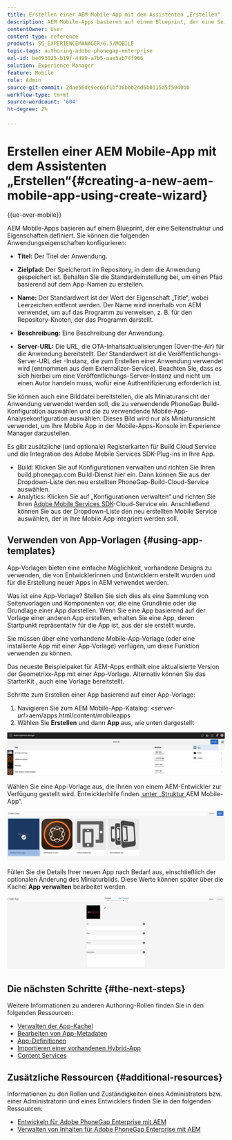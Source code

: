 ```yaml
---
title: Erstellen einer AEM Mobile-App mit dem Assistenten „Erstellen“
description: AEM Mobile-Apps basieren auf einem Blueprint, der eine Seitenstruktur und Eigenschaften definiert. Auf dieser Seite erfahren Sie, wie Sie eine App erstellen, die auf einer App-Vorlage basiert.
contentOwner: User
content-type: reference
products: SG_EXPERIENCEMANAGER/6.5/MOBILE
topic-tags: authoring-adobe-phonegap-enterprise
exl-id: be093025-b19f-4499-a7b5-aae5ab74f966
solution: Experience Manager
feature: Mobile
role: Admin
source-git-commit: 2dae56dc9ec66f1bf36bbb24d6b0315a5f5040bb
workflow-type: tm+mt
source-wordcount: '604'
ht-degree: 2%

---
```


# Erstellen einer AEM Mobile-App mit dem Assistenten „Erstellen“{#creating-a-new-aem-mobile-app-using-create-wizard}

{{ue-over-mobile}}

AEM Mobile-Apps basieren auf einem Blueprint, der eine Seitenstruktur und Eigenschaften definiert. Sie können die folgenden Anwendungseigenschaften konfigurieren:

* **Titel:** Der Titel der Anwendung.
* **Zielpfad:** Der Speicherort im Repository, in dem die Anwendung gespeichert ist. Behalten Sie die Standardeinstellung bei, um einen Pfad basierend auf dem App-Namen zu erstellen.

* **Name:** Der Standardwert ist der Wert der Eigenschaft „Title“, wobei Leerzeichen entfernt werden. Der Name wird innerhalb von AEM verwendet, um auf das Programm zu verweisen, z. B. für den Repository-Knoten, der das Programm darstellt.
* **Beschreibung:** Eine Beschreibung der Anwendung.
* **Server-URL:** Die URL, die OTA-Inhaltsaktualisierungen (Over-the-Air) für die Anwendung bereitstellt. Der Standardwert ist die Veröffentlichungs-Server-URL der -Instanz, die zum Erstellen einer Anwendung verwendet wird (entnommen aus dem Externalizer-Service). Beachten Sie, dass es sich hierbei um eine Veröffentlichungs-Server-Instanz und nicht um einen Autor handeln muss, wofür eine Authentifizierung erforderlich ist.

Sie können auch eine Bilddatei bereitstellen, die als Miniaturansicht der Anwendung verwendet werden soll, die zu verwendende PhoneGap Build-Konfiguration auswählen und die zu verwendende Mobile-App-Analysekonfiguration auswählen. Dieses Bild wird nur als Miniaturansicht verwendet, um Ihre Mobile App in der Mobile-Apps-Konsole im Experience Manager darzustellen.

Es gibt zusätzliche (und optionale) Registerkarten für Build Cloud Service und die Integration des Adobe Mobile Services SDK-Plug-ins in Ihre App.

* Build: Klicken Sie auf Konfigurationen verwalten und richten Sie Ihren build.phonegap.com Build-Dienst hier ein. Dann können Sie aus der Dropdown-Liste den neu erstellten PhoneGap-Build-Cloud-Service auswählen.
* Analytics: Klicken Sie auf „Konfigurationen verwalten“ und richten Sie Ihren [Adobe Mobile Services SDK](https://experienceleague.adobe.com/docs/mobile-services/using/home.html?lang=de)-Cloud-Service ein. Anschließend können Sie aus der Dropdown-Liste den neu erstellten Mobile Service auswählen, der in Ihre Mobile App integriert werden soll.

## Verwenden von App-Vorlagen {#using-app-templates}

App-Vorlagen bieten eine einfache Möglichkeit, vorhandene Designs zu verwenden, die von Entwicklerinnen und Entwicklern erstellt wurden und für die Erstellung neuer Apps in AEM verwendet werden.

Was ist eine App-Vorlage? Stellen Sie sich dies als eine Sammlung von Seitenvorlagen und Komponenten vor, die eine Grundlinie oder die Grundlage einer App darstellen.
Wenn Sie eine App basierend auf der Vorlage einer anderen App erstellen, erhalten Sie eine App, deren Startpunkt repräsentativ für die App ist, aus der sie erstellt wurde.

Sie müssen über eine vorhandene Mobile-App-Vorlage (oder eine installierte App mit einer App-Vorlage) verfügen, um diese Funktion verwenden zu können.

Das neueste Beispielpaket für AEM-Apps enthält eine aktualisierte Version der Geometrixx-App mit einer App-Vorlage. Alternativ können Sie das StarterKit [, &#x200B;](https://github.com/Adobe-Marketing-Cloud-Apps/aem-phonegap-starter-kit) auch eine Vorlage bereitstellt.

Schritte zum Erstellen einer App basierend auf einer App-Vorlage:

1. Navigieren Sie zum AEM Mobile-App-Katalog: &lt;*server-url*>aem/apps.html/content/mobileapps
1. Wählen Sie **Erstellen** und dann **App** aus, wie unten dargestellt

![chlimage_1-158](assets/chlimage_1-158.png)

Wählen Sie eine App-Vorlage aus, die Ihnen von einem AEM-Entwickler zur Verfügung gestellt wird. Entwicklerhilfe finden [&#x200B; unter „Struktur &#x200B;](/help/mobile/phonegap-structure-an-app.md) AEM Mobile-App“.

![chlimage_1-159](assets/chlimage_1-159.png)

Füllen Sie die Details Ihrer neuen App nach Bedarf aus, einschließlich der optionalen Änderung des Miniaturbilds. Diese Werte können später über die Kachel **App verwalten** bearbeitet werden.

![chlimage_1-160](assets/chlimage_1-160.png)

## Die nächsten Schritte {#the-next-steps}

Weitere Informationen zu anderen Authoring-Rollen finden Sie in den folgenden Ressourcen:

* [Verwalten der App-Kachel](/help/mobile/phonegap-app-details-tile.md)
* [Bearbeiten von App-Metadaten](/help/mobile/phonegap-editmetadata.md)
* [App-Definitionen](/help/mobile/phonegap-app-definitions.md)
* [Importieren einer vorhandenen Hybrid-App](/help/mobile/phonegap-adding-content-to-imported-app.md)
* [Content Services](/help/mobile/develop-content-as-a-service.md)

## Zusätzliche Ressourcen {#additional-resources}

Informationen zu den Rollen und Zuständigkeiten eines Administrators bzw. einer Administratorin und eines Entwicklers finden Sie in den folgenden Ressourcen:

* [Entwickeln für Adobe PhoneGap Enterprise mit AEM](/help/mobile/developing-in-phonegap.md)
* [Verwalten von Inhalten für Adobe PhoneGap Enterprise mit AEM](/help/mobile/administer-phonegap.md)
